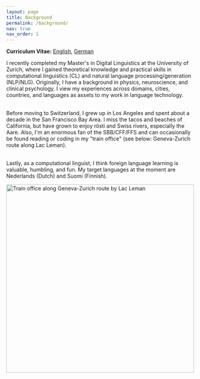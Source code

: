 ```yaml
---
layout: page
title: Background
permalink: /background/
nav: true
nav_order: 1
---
```


<!-- CV -->

<p>
<strong>Curriculum Vitae:</strong> <a href="https://alisonykim.github.io/assets/pdf/CV_AlisonKim_EN_Website.pdf" target="_blank">English</a>, <a href="https://alisonykim.github.io/assets/pdf/CV_AlisonKim_DE_Website.pdf" target="_blank">German</a>
</p>

<!-- Bio -->

<p>
I recently completed my Master's in Digital Linguistics at the University of Zurich, where I gained theoretical knowledge and practical skills in computational linguistics (CL) and natural language processing/generation (NLP/NLG). Originally, I have a background in physics, neuroscience, and clinical psychology. I view my experiences across domains, cities, countries, and languages as assets to my work in language technology.<br><br>

Before moving to Switzerland, I grew up in Los Angeles and spent about a decade in the San Francisco Bay Area. I miss the tacos and beaches of California, but have grown to enjoy rösti and Swiss rivers, especially the Aare. Also, I'm an enormous fan of the SBB/CFF/FFS and can occasionally be found reading or coding in my "train office" (see below: Geneva-Zurich route along Lac Leman).<br><br>

Lastly, as a computational linguist, I think foreign language learning is valuable, humbling, and fun. My target languages at the moment are Nederlands (Dutch) and Suomi (Finnish).<br>
</p>


<!-- ![Train office along Geneva-Zurich route by Lac Leman](../assets/img/photo_train_office.png) -->

<img src="../assets/img/photo_train_office.png" alt="Train office along Geneva-Zurich route by Lac Leman" style="width:500px;"/>


<!-- EDUCATION -->
<!-- <p>
<strong>Education</strong><br>
2021-2023 M.A., Digital Linguistics | University of Zurich<br>
2019-2021 M.A., Clinical Psychology | The Wright Institute<br>
2012-2016 B.A., Physics | University of California, Berkeley
</p> -->


<!-- PROGRAMMING LANGUAGES -->
<!-- <p>
<strong>Programming Languages</strong><br>
Python<br>
MATLAB<br>
Bash<br>
SQL<br>
R<br>
</p> -->